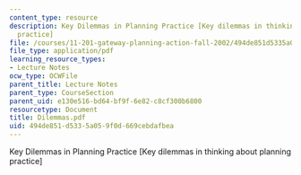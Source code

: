 ```yaml
---
content_type: resource
description: Key Dilemmas in Planning Practice [Key dilemmas in thinking about planning
  practice]
file: /courses/11-201-gateway-planning-action-fall-2002/494de851d5335a059f0d669cebdafbea_Dilemmas.pdf
file_type: application/pdf
learning_resource_types:
- Lecture Notes
ocw_type: OCWFile
parent_title: Lecture Notes
parent_type: CourseSection
parent_uid: e130e516-bd64-bf9f-6e82-c8cf300b6800
resourcetype: Document
title: Dilemmas.pdf
uid: 494de851-d533-5a05-9f0d-669cebdafbea
---
```

Key Dilemmas in Planning Practice [Key dilemmas in thinking about planning practice]


